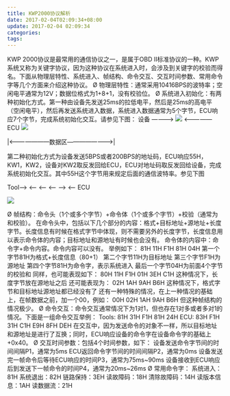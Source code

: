 ```yaml
---
title: KWP2000协议解析
date: 2017-02-04T02:09:34+08:00
update: 2017-02-04 02:09:34
categories:
tags:
---
```

KWP 2000协议是最常用的通信协议之一，是属于OBD II标准协议的一种。KWP系统又称为关键字协议，因为这种协议在系统进入时，会涉及到关键字的校验而得名。下面从物理层特性、系统进入、帧结构、命令交互、交互时间参数、常用命令字等几个方面来介绍这种协议。
Ø  物理层特性：通常采用10416BPS的波特率；空闲电平通常为12V；数据位格式为1+8+1，没有校验位。
Ø  系统进入初始化：有两种初始化方式。第一种由设备先发送25ms的拉低电平，然后是25ms的高电平（空闲电平），然后再发送系统进入数据，系统进入数据通常为5个字节，ECU响应7个字节，完成系统初始化交互。请参见下图：
设备 ————>
![](http://www.dpfdoctor.net/upLoad/news/month_1401/201401031023341789.png)
<—————ECU
![](http://www.dpfdoctor.net/upLoad/news/month_1401/201401031023567343.png)

|<———————数据区————————>|

第二种初始化方式为设备发送5BPS或者200BPS的地址码，ECU响应55H，KW1，KW2，设备对KW2取反发回给ECU，ECU对地址码取反发回给设备，完成系统初始化交互。其中55H这个字节用来规定后面的通信波特率。参见下图


Tool——>            <—         <—        <—              —>             <—   ECU

![](http://www.dpfdoctor.net/upLoad/news/month_1401/201401031024105210.png)

Ø  帧结构：命令头（1个或多个字节）+命令体（1个或多个字节）+校验（通常为和校验）。
在命令头中，包括以下几个部分的内容：格式+目标地址+源地址+长度字节。长度信息有时候在格式字节中体现，则不需要另外的长度字节，长度信息用以表示命令体的内容；目标地址和源地址有时候也会没有。
命令体的内容中：命令字+命令内容。命令内容可以没有。
举例如下：
81H  11H  F1H  81H  04H
第一个字节81H为格式+长度信息（80+1）
第二个字节11H为目标地址
第三个字节F1H为源地址
第四个字节81H为命令字，表示系统进入
最后一个字节04H为前面4个字节的校验和
同样，也可能表现如下：
80H  11H  F1H  01H  3EH  C1H
这种情况下，长度字节放在源地址之后
还可能表现为：
02H  1AH  9AH  B6H
这种情况下，格式字节和目标地址源地址都已经没有了
还有一种特殊的情况，在上一种情况的基础上，在帧数据之前，加一个00，例如：
00H  02H  1AH  9AH  B6H
但这种帧结构的情况极少。
Ø  命令交互：命令交互通常情况下为1对1，但也存在1对多或者多对1的情况。下面是一组命令交互举例：
Tools: 81H  31H  F1H  81H  24H
ECU:   83H  F1H  31H  C1H  E9H  8FH  DEH
在交互中，因为发送命令的对象不一样，所以目标地址和源地址是进行了互换；同时，ECU响应设备的命令字在设备命令字的基础上+0x40。
Ø  交互时间参数：包括4个时间参数，如下：
设备发送命令字节间的时间间隔P1，通常为5ms
ECU返回命令字节间的时间间隔P2，通常为0ms
设备发送完一帧命令后等待ECU响应的时间P3，通常为75ms~90ms
设备接收到ECU响应后到发送下一帧命令的时间P4，通常为20ms~26ms
Ø  常用命令字：
系统进入：81H
系统退出：82H
链路保持：3EH
读故障码：18H
清除故障码：14H
读版本信息：1AH
读数据流：21H
